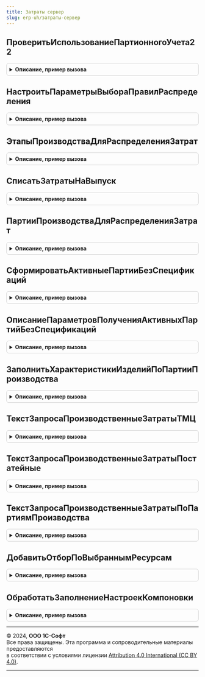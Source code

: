 ```yaml
---
title: Затраты сервер
slug: erp-uh/затраты-сервер
---
```



## ПроверитьИспользованиеПартионногоУчета22
<details style="margin: 1em 0; padding: 0.5em; border: 1px solid #ccc; border-radius: 6px;">

<summary style="font-weight: bold; cursor: pointer;">Описание, пример вызова</summary>

```bsl

// Процедура проверяет дату документа на соответствие дате перехода на партионный учет версии 2.2.
// Проверка выполняется для документов нового производства.
//
// Параметры:
//	Объект - ДокументОбъект.ЭтапПроизводства2_2, ДокументОбъект.ДвижениеПродукцииИМатериалов - проверяемый документ,
//	Дата - Дата - дата, на которую выполняется проверка,
//	Отказ - Булево - устанавливается в ИСТИНА, если дата перехода на новый партионный учет больше переданной даты.
//
Процедура ПроверитьИспользованиеПартионногоУчета22(Объект, Дата, Отказ) Экспорт
```

Пример вызова
```bsl
ЗатратыСервер.ПроверитьИспользованиеПартионногоУчета22(Объект, Дата, Отказ) 
```
</details>

## НастроитьПараметрыВыбораПравилРаспределения
<details style="margin: 1em 0; padding: 0.5em; border: 1px solid #ccc; border-radius: 6px;">

<summary style="font-weight: bold; cursor: pointer;">Описание, пример вызова</summary>

```bsl

//++ НЕ УТ

// Устанавливает параметры выбора для правила распределения в зависимости от способа учета производственных затрат.
//
// Параметры:
//	Подразделение - СправочникСсылка.СтруктураПредприятия - подразделение, в котором выполняется распределение
//	ВариантРаспределения - ПеречислениеСсылка.СпособыРаспределенияСтатейРасходов - вариант распределения
//	ЭлементПравилоРаспределения - ПолеФормы - Поле для ввода правила распределения
//	Назначение - СправочникСсылка.Назначения - Назначение расхода.
//
Процедура НастроитьПараметрыВыбораПравилРаспределения(Подразделение, ВариантРаспределения, ЭлементПравилоРаспределения, Назначение) Экспорт
```

Пример вызова
```bsl
ЗатратыСервер.НастроитьПараметрыВыбораПравилРаспределения(Подразделение, ВариантРаспределения, ЭлементПравилоРаспределения, Назначение) 
```
</details>

## ЭтапыПроизводстваДляРаспределенияЗатрат
<details style="margin: 1em 0; padding: 0.5em; border: 1px solid #ccc; border-radius: 6px;">

<summary style="font-weight: bold; cursor: pointer;">Описание, пример вызова</summary>

```bsl

// Функция формирует таблицу выполненных этапов производства.
//
// Параметры:
//	Параметры - Структура - Структура передаваемых параметров:
//		* НачалоПериода - Дата - начало периода анализа этапов производства.
//		* ОкончаниеПериода - Дата - конец периода анализа этапов производства.
//		* Подразделение - СправочникСсылка.СтруктураПредприятия - отбор по подразделению.
//		* Назначение - СправочникСсылка.Назначения - отбор по назначению.
//		* ГруппаПродукции - СправочникСсылка.ГруппыАналитическогоУчетаНоменклатуры - отбор по группе продукции.
//		* ТолькоТекущийМесяц - Булево - признак получения этапов, выполнявшихся только в передеанном периоде.
//		* Заказ - ДокументСсылка.ЗаказНаПроизводство2_2 - отбор по заказу на производство.
//		* ИсключатьПроизводствоНаСтороне - Булево - не показывать этапы, выполняющиеся на стороне.
//
// Возвращаемое значение:
//	ТаблицаЗначений - таблица этапов производства.
//
Функция ЭтапыПроизводстваДляРаспределенияЗатрат(Параметры) Экспорт
```

Пример вызова
```bsl
Результат = ЗатратыСервер.ЭтапыПроизводстваДляРаспределенияЗатрат(Параметры) 
```
</details>

## СписатьЗатратыНаВыпуск
<details style="margin: 1em 0; padding: 0.5em; border: 1px solid #ccc; border-radius: 6px;">

<summary style="font-weight: bold; cursor: pointer;">Описание, пример вызова</summary>

```bsl

//++ Устарело_Производство21

// Процедура используется для выполнения регламентного задания по формированию документов
// "Списание затрат на выпуск".
Процедура СписатьЗатратыНаВыпуск() Экспорт
```

Пример вызова
```bsl
ЗатратыСервер.СписатьЗатратыНаВыпуск() 
```
</details>

## ПартииПроизводстваДляРаспределенияЗатрат
<details style="margin: 1em 0; padding: 0.5em; border: 1px solid #ccc; border-radius: 6px;">

<summary style="font-weight: bold; cursor: pointer;">Описание, пример вызова</summary>

```bsl
//-- Устарело_Производство21

// Функция формирует таблицу партий производства.
//
// Параметры:
//	Отборы - Структура - Структура передаваемых параметров:
//		* НачалоПериода - Дата - начало периода анализа этапов производства.
//		* ОкончаниеПериода - Дата - конец периода анализа этапов производства.
//		* Организация - СправочникСсылка.Организации, Массив из СправочникСсылка.Организации - отбор по организации. Может отсутствовать.
//		* НаправлениеДеятельности - СправочникСсылка.НаправленияДеятельности - отбор по направлению деятельности. Может отсутствовать.
//		* Подразделение - СправочникСсылка.СтруктураПредприятия - отбор по подразделению. Может отсутствовать.
//		* Назначение - СправочникСсылка.Назначения - отбор по назначению. Может отсутствовать.
//		* ТолькоТекущийМесяц - Булево - признак получения этапов, выполнявшихся только в передеанном периоде.
//		* ДетализироватьПоЭтапам - Булево - детализировать по промежуточным этапам или по продукции. Может отсутствовать.
//		* ЗаказНаПроизводство - ДокументСсылка.ЗаказНаПроизводство2_2 - отбор по заказу на производство. Может отсутствовать.
//		* ИсключатьПроизводствоНаСтороне - Булево - не показывать этапы, выполняющиеся на стороне. Может отсутствовать.
//
// Возвращаемое значение:
//	ТаблицаЗначений - таблица партий производства.
//
Функция ПартииПроизводстваДляРаспределенияЗатрат(Отборы) Экспорт
```

Пример вызова
```bsl
Результат = ЗатратыСервер.ПартииПроизводстваДляРаспределенияЗатрат(Отборы) 
```
</details>

## СформироватьАктивныеПартииБезСпецификаций
<details style="margin: 1em 0; padding: 0.5em; border: 1px solid #ccc; border-radius: 6px;">

<summary style="font-weight: bold; cursor: pointer;">Описание, пример вызова</summary>

```bsl

//++ НЕ УТКА

// Формирует временную таблицы партий производства с типом производственного процесса "Без спецификаций",
//	по которым выполняется производство в заданном интервале.
//
// Параметры:
//	ПараметрыЗапроса - см. ЗатратыСервер.ОписаниеПараметровПолученияАктивныхПартийБезСпецификаций.
//	МенеджерВременныхТаблиц - МенеджерВременныхТаблиц - менеджер временных таблиц.
//	ОбновитьПартии - Булево - получить заново партии.
Процедура СформироватьАктивныеПартииБезСпецификаций(ПараметрыЗапроса, МенеджерВременныхТаблиц, ОбновитьПартии = Истина) Экспорт
```

Пример вызова
```bsl
ЗатратыСервер.СформироватьАктивныеПартииБезСпецификаций(ПараметрыЗапроса, МенеджерВременныхТаблиц, ОбновитьПартии);
```
</details>

## ОписаниеПараметровПолученияАктивныхПартийБезСпецификаций
<details style="margin: 1em 0; padding: 0.5em; border: 1px solid #ccc; border-radius: 6px;">

<summary style="font-weight: bold; cursor: pointer;">Описание, пример вызова</summary>

```bsl

// Описание параметров получения активных партий производства
//	с типом производственного процесса "Без спецификаций".
//
// Возвращаемое значение:
//	Структура - описание:
// * НачалоПериода - Дата -
// * ОкончаниеПериода - Дата -
// * Организации - Массив из СправочникСсылка.Организации -
//
Функция ОписаниеПараметровПолученияАктивныхПартийБезСпецификаций() Экспорт
```

Пример вызова
```bsl
Результат = ЗатратыСервер.ОписаниеПараметровПолученияАктивныхПартийБезСпецификаций() 
```
</details>

## ЗаполнитьХарактеристикиИзделийПоПартииПроизводства
<details style="margin: 1em 0; padding: 0.5em; border: 1px solid #ccc; border-radius: 6px;">

<summary style="font-weight: bold; cursor: pointer;">Описание, пример вызова</summary>

```bsl
//-- НЕ УТКА

// Процедура заполняет характеристики основного изделия в коллекции для партии производства.
//
// Параметры:
//	Коллекция - ТаблицаЗначений - Таблица, в которой необходимо заполнить характеристики основного изделия.
//
Процедура ЗаполнитьХарактеристикиИзделийПоПартииПроизводства(Коллекция) Экспорт
```

Пример вызова
```bsl
ЗатратыСервер.ЗаполнитьХарактеристикиИзделийПоПартииПроизводства(Коллекция) 
```
</details>

## ТекстЗапросаПроизводственныеЗатратыТМЦ
<details style="margin: 1em 0; padding: 0.5em; border: 1px solid #ccc; border-radius: 6px;">

<summary style="font-weight: bold; cursor: pointer;">Описание, пример вызова</summary>

```bsl

// Текст запроса производственные затраты ТМЦ.
//
// Возвращаемое значение:
//  Структура -  Текст запроса и набор ресурсов:
// * ТекстЗапроса - Строка - Текст запроса
// * Ресурсы - Массив из Строка - Набор ресурсов запроса
Функция ТекстЗапросаПроизводственныеЗатратыТМЦ() Экспорт
```

Пример вызова
```bsl
Результат = ЗатратыСервер.ТекстЗапросаПроизводственныеЗатратыТМЦ() 
```
</details>

## ТекстЗапросаПроизводственныеЗатратыПостатейные
<details style="margin: 1em 0; padding: 0.5em; border: 1px solid #ccc; border-radius: 6px;">

<summary style="font-weight: bold; cursor: pointer;">Описание, пример вызова</summary>

```bsl

// Текст запроса производственные затраты постатейные.
//
// Возвращаемое значение:
//  Структура -  Текст запроса и набор ресурсов:
// * ТекстЗапроса - Строка - Текст запроса
// * Ресурсы - Массив из Строка - Набор ресурсов запроса
Функция ТекстЗапросаПроизводственныеЗатратыПостатейные() Экспорт
```

Пример вызова
```bsl
Результат = ЗатратыСервер.ТекстЗапросаПроизводственныеЗатратыПостатейные() 
```
</details>

## ТекстЗапросаПроизводственныеЗатратыПоПартиямПроизводства
<details style="margin: 1em 0; padding: 0.5em; border: 1px solid #ccc; border-radius: 6px;">

<summary style="font-weight: bold; cursor: pointer;">Описание, пример вызова</summary>

```bsl

// Текст запроса производственные затраты по партиям производства.
//
// Возвращаемое значение:
//  Структура -  Текст запроса и набор ресурсов:
// * ТекстЗапроса - Строка - Текст запроса
// * Ресурсы - Массив из Строка - Набор ресурсов запроса
//
Функция ТекстЗапросаПроизводственныеЗатратыПоПартиямПроизводства() Экспорт
```

Пример вызова
```bsl
Результат = ЗатратыСервер.ТекстЗапросаПроизводственныеЗатратыПоПартиямПроизводства() 
```
</details>

## ДобавитьОтборПоВыбраннымРесурсам
<details style="margin: 1em 0; padding: 0.5em; border: 1px solid #ccc; border-radius: 6px;">

<summary style="font-weight: bold; cursor: pointer;">Описание, пример вызова</summary>

```bsl

//-- НЕ УТ

// Добавляет отбор в набор данных схемы компоновки данных по переданным ресурсам.
//
// Параметры:
// 	Ресурсы - Массив из Строка - имена ресурсов, на которые необходимо наложить отбор на "<> 0".
// 	НаборДанных - НаборДанныхЗапросМакетаКомпоновкиДанных  - корректируемый набор данных.
Процедура ДобавитьОтборПоВыбраннымРесурсам(Ресурсы, НаборДанных) Экспорт
```

Пример вызова
```bsl
ЗатратыСервер.ДобавитьОтборПоВыбраннымРесурсам(Ресурсы, НаборДанных) 
```
</details>

## ОбработатьЗаполнениеНастроекКомпоновки
<details style="margin: 1em 0; padding: 0.5em; border: 1px solid #ccc; border-radius: 6px;">

<summary style="font-weight: bold; cursor: pointer;">Описание, пример вызова</summary>

```bsl

// Обрабатывает объекты Справочник.ПравилаРаспределенияРасходов и Документ.РаспределениеПрочихЗатрат при обновлении ИБ.
// Параметры:
//	Объект - СправочникОбъект.ПравилаРаспределенияРасходов, ДокументОбъект.РаспределениеПрочихЗатрат - объект для обновления.
//	МакетыБазРаспределений - Соответствие из КлючИЗначение- макеты баз распределения по имена базы распределения:
//		* Ключ - Строка - упрощенное имя базы распределения (материалы, продукция и т.д.).
//		* Значение - СхемаКомпоновкиДанных - схема на основании которой будут заполняться настройки.
Процедура ОбработатьЗаполнениеНастроекКомпоновки(Объект, МакетыБазРаспределений) Экспорт
```

Пример вызова
```bsl
ЗатратыСервер.ОбработатьЗаполнениеНастроекКомпоновки(Объект, МакетыБазРаспределений) 
```
</details>

---

© 2024, **ООО 1С-Софт**  
Все права защищены. Эта программа и сопроводительные материалы предоставляются  
в соответствии с условиями лицензии [Attribution 4.0 International (CC BY 4.0)](https://creativecommons.org/licenses/by/4.0/legalcode).

---

